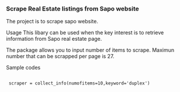 ### Scrape Real Estate listings from Sapo website
The project is to scrape sapo website.

Usage
This libary can be used when the key interest is to retrieve information from Sapo real estate page.

The package allows you to input number of items to scrape. 
Maximun number that can be scrapped per page is 27.

Sample codes

```from HouseInfoScraper import collect_info

 scraper = collect_info(numofitems=10,keyword='duplex')
 